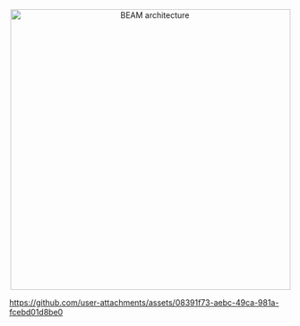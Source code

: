 

<div align="center">
  <img src="https://github.com/user-attachments/assets/ba5dfd4c-b3e2-4ff4-89f7-aa7649cacc35" alt="BEAM architecture" width="500">
</div>




https://github.com/user-attachments/assets/08391f73-aebc-49ca-981a-fcebd01d8be0








